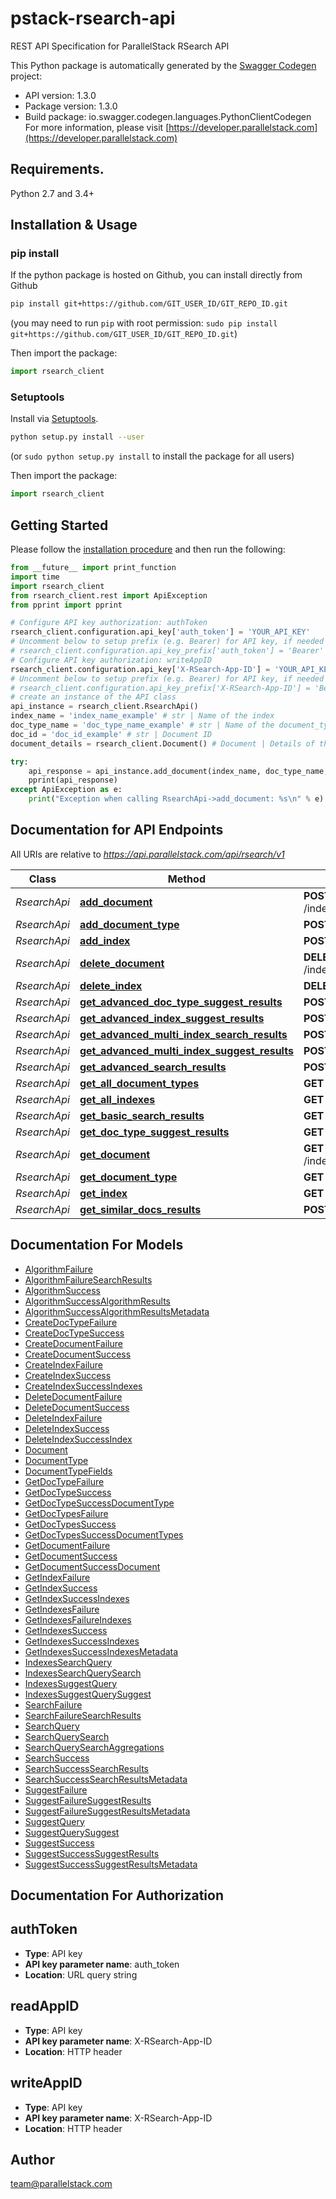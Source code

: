 # pstack-rsearch-api
REST API Specification for ParallelStack RSearch API

This Python package is automatically generated by the [Swagger Codegen](https://github.com/swagger-api/swagger-codegen) project:

- API version: 1.3.0
- Package version: 1.3.0
- Build package: io.swagger.codegen.languages.PythonClientCodegen
For more information, please visit [https://developer.parallelstack.com](https://developer.parallelstack.com)

## Requirements.

Python 2.7 and 3.4+

## Installation & Usage
### pip install

If the python package is hosted on Github, you can install directly from Github

```sh
pip install git+https://github.com/GIT_USER_ID/GIT_REPO_ID.git
```
(you may need to run `pip` with root permission: `sudo pip install git+https://github.com/GIT_USER_ID/GIT_REPO_ID.git`)

Then import the package:
```python
import rsearch_client 
```

### Setuptools

Install via [Setuptools](http://pypi.python.org/pypi/setuptools).

```sh
python setup.py install --user
```
(or `sudo python setup.py install` to install the package for all users)

Then import the package:
```python
import rsearch_client
```

## Getting Started

Please follow the [installation procedure](#installation--usage) and then run the following:

```python
from __future__ import print_function
import time
import rsearch_client
from rsearch_client.rest import ApiException
from pprint import pprint

# Configure API key authorization: authToken
rsearch_client.configuration.api_key['auth_token'] = 'YOUR_API_KEY'
# Uncomment below to setup prefix (e.g. Bearer) for API key, if needed
# rsearch_client.configuration.api_key_prefix['auth_token'] = 'Bearer'
# Configure API key authorization: writeAppID
rsearch_client.configuration.api_key['X-RSearch-App-ID'] = 'YOUR_API_KEY'
# Uncomment below to setup prefix (e.g. Bearer) for API key, if needed
# rsearch_client.configuration.api_key_prefix['X-RSearch-App-ID'] = 'Bearer'
# create an instance of the API class
api_instance = rsearch_client.RsearchApi()
index_name = 'index_name_example' # str | Name of the index
doc_type_name = 'doc_type_name_example' # str | Name of the document_type
doc_id = 'doc_id_example' # str | Document ID
document_details = rsearch_client.Document() # Document | Details of the document

try:
    api_response = api_instance.add_document(index_name, doc_type_name, doc_id, document_details)
    pprint(api_response)
except ApiException as e:
    print("Exception when calling RsearchApi->add_document: %s\n" % e)

```

## Documentation for API Endpoints

All URIs are relative to *https://api.parallelstack.com/api/rsearch/v1*

Class | Method | HTTP request | Description
------------ | ------------- | ------------- | -------------
*RsearchApi* | [**add_document**](docs/RsearchApi.md#add_document) | **POST** /indexes/{index_name}/document_types/{doc_type_name}/documents/{doc_id} | 
*RsearchApi* | [**add_document_type**](docs/RsearchApi.md#add_document_type) | **POST** /indexes/{index_name}/document_types/{doc_type_name} | 
*RsearchApi* | [**add_index**](docs/RsearchApi.md#add_index) | **POST** /indexes/{index_name} | 
*RsearchApi* | [**delete_document**](docs/RsearchApi.md#delete_document) | **DELETE** /indexes/{index_name}/document_types/{doc_type_name}/documents/{doc_id} | 
*RsearchApi* | [**delete_index**](docs/RsearchApi.md#delete_index) | **DELETE** /indexes/{index_name} | 
*RsearchApi* | [**get_advanced_doc_type_suggest_results**](docs/RsearchApi.md#get_advanced_doc_type_suggest_results) | **POST** /indexes/{index_name}/document_types/{doc_type_name}/suggest | 
*RsearchApi* | [**get_advanced_index_suggest_results**](docs/RsearchApi.md#get_advanced_index_suggest_results) | **POST** /indexes/{index_name}/suggest | 
*RsearchApi* | [**get_advanced_multi_index_search_results**](docs/RsearchApi.md#get_advanced_multi_index_search_results) | **POST** /indexes/search | 
*RsearchApi* | [**get_advanced_multi_index_suggest_results**](docs/RsearchApi.md#get_advanced_multi_index_suggest_results) | **POST** /indexes/suggest | 
*RsearchApi* | [**get_advanced_search_results**](docs/RsearchApi.md#get_advanced_search_results) | **POST** /indexes/{index_name}/document_types/{doc_type_name}/search | 
*RsearchApi* | [**get_all_document_types**](docs/RsearchApi.md#get_all_document_types) | **GET** /indexes/{index_name}/document_types | 
*RsearchApi* | [**get_all_indexes**](docs/RsearchApi.md#get_all_indexes) | **GET** /indexes | 
*RsearchApi* | [**get_basic_search_results**](docs/RsearchApi.md#get_basic_search_results) | **GET** /indexes/{index_name}/search | 
*RsearchApi* | [**get_doc_type_suggest_results**](docs/RsearchApi.md#get_doc_type_suggest_results) | **GET** /indexes/{index_name}/document_types/{doc_type_name}/suggest | 
*RsearchApi* | [**get_document**](docs/RsearchApi.md#get_document) | **GET** /indexes/{index_name}/document_types/{doc_type_name}/documents/{doc_id} | 
*RsearchApi* | [**get_document_type**](docs/RsearchApi.md#get_document_type) | **GET** /indexes/{index_name}/document_types/{doc_type_name} | 
*RsearchApi* | [**get_index**](docs/RsearchApi.md#get_index) | **GET** /indexes/{index_name} | 
*RsearchApi* | [**get_similar_docs_results**](docs/RsearchApi.md#get_similar_docs_results) | **POST** /indexes/algorithms/similardocs | 


## Documentation For Models

 - [AlgorithmFailure](docs/AlgorithmFailure.md)
 - [AlgorithmFailureSearchResults](docs/AlgorithmFailureSearchResults.md)
 - [AlgorithmSuccess](docs/AlgorithmSuccess.md)
 - [AlgorithmSuccessAlgorithmResults](docs/AlgorithmSuccessAlgorithmResults.md)
 - [AlgorithmSuccessAlgorithmResultsMetadata](docs/AlgorithmSuccessAlgorithmResultsMetadata.md)
 - [CreateDocTypeFailure](docs/CreateDocTypeFailure.md)
 - [CreateDocTypeSuccess](docs/CreateDocTypeSuccess.md)
 - [CreateDocumentFailure](docs/CreateDocumentFailure.md)
 - [CreateDocumentSuccess](docs/CreateDocumentSuccess.md)
 - [CreateIndexFailure](docs/CreateIndexFailure.md)
 - [CreateIndexSuccess](docs/CreateIndexSuccess.md)
 - [CreateIndexSuccessIndexes](docs/CreateIndexSuccessIndexes.md)
 - [DeleteDocumentFailure](docs/DeleteDocumentFailure.md)
 - [DeleteDocumentSuccess](docs/DeleteDocumentSuccess.md)
 - [DeleteIndexFailure](docs/DeleteIndexFailure.md)
 - [DeleteIndexSuccess](docs/DeleteIndexSuccess.md)
 - [DeleteIndexSuccessIndex](docs/DeleteIndexSuccessIndex.md)
 - [Document](docs/Document.md)
 - [DocumentType](docs/DocumentType.md)
 - [DocumentTypeFields](docs/DocumentTypeFields.md)
 - [GetDocTypeFailure](docs/GetDocTypeFailure.md)
 - [GetDocTypeSuccess](docs/GetDocTypeSuccess.md)
 - [GetDocTypeSuccessDocumentType](docs/GetDocTypeSuccessDocumentType.md)
 - [GetDocTypesFailure](docs/GetDocTypesFailure.md)
 - [GetDocTypesSuccess](docs/GetDocTypesSuccess.md)
 - [GetDocTypesSuccessDocumentTypes](docs/GetDocTypesSuccessDocumentTypes.md)
 - [GetDocumentFailure](docs/GetDocumentFailure.md)
 - [GetDocumentSuccess](docs/GetDocumentSuccess.md)
 - [GetDocumentSuccessDocument](docs/GetDocumentSuccessDocument.md)
 - [GetIndexFailure](docs/GetIndexFailure.md)
 - [GetIndexSuccess](docs/GetIndexSuccess.md)
 - [GetIndexSuccessIndexes](docs/GetIndexSuccessIndexes.md)
 - [GetIndexesFailure](docs/GetIndexesFailure.md)
 - [GetIndexesFailureIndexes](docs/GetIndexesFailureIndexes.md)
 - [GetIndexesSuccess](docs/GetIndexesSuccess.md)
 - [GetIndexesSuccessIndexes](docs/GetIndexesSuccessIndexes.md)
 - [GetIndexesSuccessIndexesMetadata](docs/GetIndexesSuccessIndexesMetadata.md)
 - [IndexesSearchQuery](docs/IndexesSearchQuery.md)
 - [IndexesSearchQuerySearch](docs/IndexesSearchQuerySearch.md)
 - [IndexesSuggestQuery](docs/IndexesSuggestQuery.md)
 - [IndexesSuggestQuerySuggest](docs/IndexesSuggestQuerySuggest.md)
 - [SearchFailure](docs/SearchFailure.md)
 - [SearchFailureSearchResults](docs/SearchFailureSearchResults.md)
 - [SearchQuery](docs/SearchQuery.md)
 - [SearchQuerySearch](docs/SearchQuerySearch.md)
 - [SearchQuerySearchAggregations](docs/SearchQuerySearchAggregations.md)
 - [SearchSuccess](docs/SearchSuccess.md)
 - [SearchSuccessSearchResults](docs/SearchSuccessSearchResults.md)
 - [SearchSuccessSearchResultsMetadata](docs/SearchSuccessSearchResultsMetadata.md)
 - [SuggestFailure](docs/SuggestFailure.md)
 - [SuggestFailureSuggestResults](docs/SuggestFailureSuggestResults.md)
 - [SuggestFailureSuggestResultsMetadata](docs/SuggestFailureSuggestResultsMetadata.md)
 - [SuggestQuery](docs/SuggestQuery.md)
 - [SuggestQuerySuggest](docs/SuggestQuerySuggest.md)
 - [SuggestSuccess](docs/SuggestSuccess.md)
 - [SuggestSuccessSuggestResults](docs/SuggestSuccessSuggestResults.md)
 - [SuggestSuccessSuggestResultsMetadata](docs/SuggestSuccessSuggestResultsMetadata.md)


## Documentation For Authorization


## authToken

- **Type**: API key
- **API key parameter name**: auth_token
- **Location**: URL query string

## readAppID

- **Type**: API key
- **API key parameter name**: X-RSearch-App-ID
- **Location**: HTTP header

## writeAppID

- **Type**: API key
- **API key parameter name**: X-RSearch-App-ID
- **Location**: HTTP header


## Author

team@parallelstack.com

